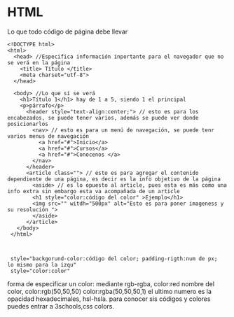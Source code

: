 # HTML

Lo que todo código de página debe llevar

    <!DOCTYPE html>
    <html>
      <head> //Especifica información inportante para el navegador que no se verá en la página
        <title> Título </title>
        <meta charset="utf-8">
      </head>

      <body> //Lo que sí se verá 
        <h1>Título 1</h1> hay de 1 a 5, siendo 1 el principal
        <p>párrafo</p>
          <header style="text-align:center;"> // esto es para los encabezados, se puede tener varios, además se puede ver donde posicionarlos 
            <nav> // esto es para un menú de navegación, se puede tenr varios menus de navegación
              <a href="#">Inicio</a>
              <a href="#">Cursos</a>
              <a href="#">Conocenos </a>
            </nav>
          </header>
          <article class=""> // esto es para agregar el contenido dependiente de una página, es decir es la info objetivo de la página
            <aside> // es lo opuesto al article, pues esta es más como una info extra sin embargo esta va acompañada de un article
            <h1 style="color:código del color" >Ejemplo</h1>
            <img src="" witdh="500px" alt="Esto es para poner imageness y su resolución ">
            </aside>
          </article>
       </body>
     </html>
     
     
     
     style="backgorund-color:código del color; padding-rigth:num de px;  lo mismo para la izqu"
     style="color:color"
 
forma de especificar un color:
mediante rgb-rgba, color:red
nombre del color, color:rgb(50,50,50)  color:rgba(50,50,50,1) el ultimo numero es la opacidad
hexadecimales,
hsl-hsla. 
para conocer sis códigos y colores puedes entrar a 3schools,css colors.

 
